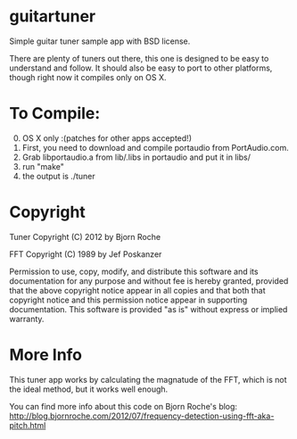 guitartuner
===========

Simple guitar tuner sample app with BSD license.

There are plenty of tuners out there, this one is designed to be easy to understand and follow.
It should also be easy to port to other platforms, though right now it compiles only on OS X.

To Compile:
==

0. OS X only :(patches for other apps accepted!)
1. First, you need to download and compile portaudio from PortAudio.com.
2. Grab libportaudio.a from lib/.libs in portaudio and put it in libs/
3. run "make"
4. the output is ./tuner


Copyright
==

Tuner Copyright (C) 2012 by Bjorn Roche

FFT Copyright (C) 1989 by Jef Poskanzer

Permission to use, copy, modify, and distribute this software and its documentation for any purpose and without fee is hereby granted, provided that the above copyright notice appear in all copies and that both that copyright notice and this permission notice appear in supporting documentation.  This software is provided "as is" without express or implied warranty.

More Info
==

This tuner app works by calculating the magnatude of the FFT, which is not the ideal method, but
it works well enough.

You can find more info about this code on Bjorn Roche's blog:
http://blog.bjornroche.com/2012/07/frequency-detection-using-fft-aka-pitch.html
